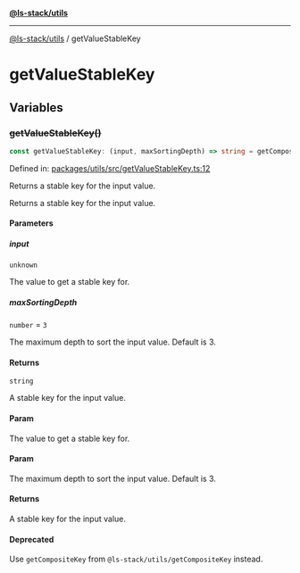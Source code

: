 [**@ls-stack/utils**](README.md)

---

[@ls-stack/utils](modules.md) / getValueStableKey

# getValueStableKey

## Variables

### ~~getValueStableKey()~~

```ts
const getValueStableKey: (input, maxSortingDepth) => string = getCompositeKey;
```

Defined in: [packages/utils/src/getValueStableKey.ts:12](https://github.com/lucasols/utils/blob/main/packages/utils/src/getValueStableKey.ts#L12)

Returns a stable key for the input value.

Returns a stable key for the input value.

#### Parameters

##### input

`unknown`

The value to get a stable key for.

##### maxSortingDepth

`number` = `3`

The maximum depth to sort the input value. Default is 3.

#### Returns

`string`

A stable key for the input value.

#### Param

The value to get a stable key for.

#### Param

The maximum depth to sort the input value. Default is 3.

#### Returns

A stable key for the input value.

#### Deprecated

Use `getCompositeKey` from `@ls-stack/utils/getCompositeKey` instead.
